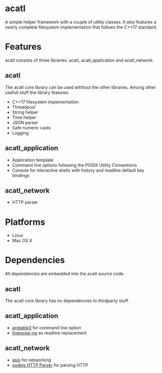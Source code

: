 acatl
=====

A simple helper framework with a couple of utility classes. It also features a nearly complete filesystem implementation that follows the C++17 standard.

Features
========

acatl consists of three libraries: acatl, acatl_application and acatl_network.

acatl
-----

The acatl core library can be used withtout the other libraries. Among other usefull stuff the library features:

- C++17 filesystem implementation
- Threadpool
- String helper
- Time helper
- JSON parser
- Safe numeric casts
- Logging

acatl_application
-----------------

- Application template
- Command line options following the POSIX Utility Conventions
- Console for interactive shells with history and readline default key bindings

acatl_network
-------------

- HTTP parser

Platforms
=========

- Linux
- Mac OS X

Dependencies
============

All dependencies are embedded into the acatl source code.

acatl
-----

The acatl core library has no dependencies to thirdparty stuff.

acatl_application
-----------------

- [argtable3](https://github.com/argtable/argtable3) for command line option
- [linenoise-ng](https://github.com/arangodb/linenoise-ng) as readline replacement

acatl_network
-------------

- [asio](https://think-async.com/Asio/AsioStandalone.html) for networking
- [nodejs HTTP Parser](https://github.com/nodejs/http-parser) for parsing HTTP


